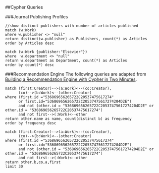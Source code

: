 ##Cypher Queries

###Journal Publishing Profiles

```cypher
//show distinct publishers with number of articles published
match (w:Work)
where w.publisher <> "null"
return distinct(w.publisher) as Publishers, count(*) as Articles
order by Articles desc
```

```cypher
match (w:Work {publisher:"Elsevier"})
where  w.department <> "null"
return w.department as Department, count(*) as Articles
order by count(*) desc
```

###Recommendation Engine
The following queries are adapted from [Building a Recommendation Engine with Cypher in Two Minutes](http://neo4j.com/developer/guide-build-a-recommendation-engine/).

```cypher
match (first:Creator)-->(a:Work)<--(co:Creator),
	  (co)-->(b:Work)<--(other:Creator)
where (first.id ="536869656265722C20537475617274"
      or first.id="536869656265722C20537475617274204D2E")
      and not (other.id = "536869656265722C20537475617274204D2E" or other.id = "536869656265722C20537475617274")
      and not first-->(:Work)<--other
return other.name as name, count(distinct b) as frequency
order by frequency desc
```

```cypher
match (first:Creator)-->(a:Work)<--(co:Creator),
	  (co)-->(b:Work)<--(other:Creator)
where (first.id ="536869656265722C20537475617274"
      or first.id="536869656265722C20537475617274204D2E")
      and not (other.id = "536869656265722C20537475617274204D2E" or other.id = "536869656265722C20537475617274")
      and not first-->(:Work)<--other
return other,b,co,a,first
limit 30
```
